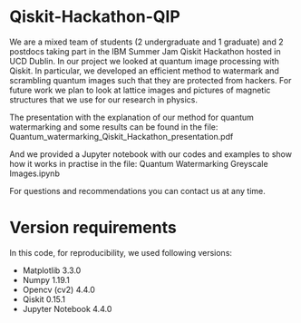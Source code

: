 # Qiskit-Hackathon-QIP
We are a mixed team of students (2 undergraduate and 1 graduate) and 2 postdocs taking part in the IBM Summer Jam Qiskit Hackathon hosted in UCD Dublin. In our project we looked at quantum image processing with Qiskit. In particular, we developed an efficient method to watermark and scrambling quantum images such that they are protected from hackers. For future work we plan to look at lattice images and pictures of magnetic structures that we use for our research in physics. 

The presentation with the explanation of our method for quantum watermarking and some results can be found in the file: Quantum_watermarking_Qiskit_Hackathon_presentation.pdf

And we provided a Jupyter notebook with our codes and examples to show how it works in practise in the file: Quantum Watermarking Greyscale Images.ipynb

For questions and recommendations you can contact us at any time. 


# Version requirements

In this code, for reproducibility, we used following versions:

- Matplotlib 3.3.0
- Numpy 1.19.1
- Opencv (cv2) 4.4.0
- Qiskit 0.15.1
- Jupyter Notebook 4.4.0

